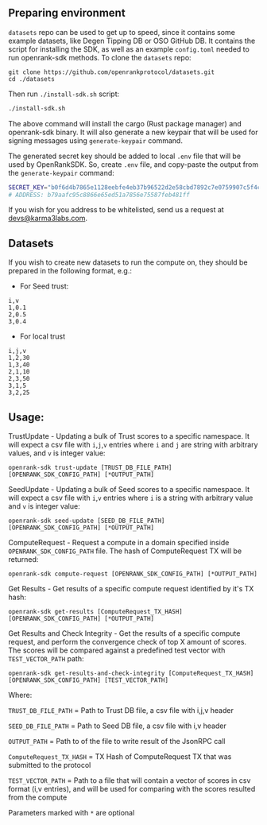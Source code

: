 ## Preparing environment
`datasets` repo can be used to get up to speed, since it contains some example datasets, like Degen Tipping DB or OSO GitHub DB.
It contains the script for installing the SDK, as well as an example `config.toml` needed to run openrank-sdk methods.
To clone the `datasets` repo:
```
git clone https://github.com/openrankprotocol/datasets.git
cd ./datasets
```
Then run `./install-sdk.sh` script:
```bash
./install-sdk.sh
```
The above command will install the cargo (Rust package manager) and openrank-sdk binary.
It will also generate a new keypair that will be used for signing messages using `generate-keypair` command.

The generated secret key should be added to local `.env` file that will be used by OpenRankSDK. So, create `.env` file,
and copy-paste the output from the `generate-keypair` command:
```bash
SECRET_KEY="b0f6d4b7865e1128eebfe4eb37b96522d2e58cbd7892c7e0759907c5f4c6ede4"
# ADDRESS: b79aafc95c8866e65ed51a7856e75587feb481ff
```
If you wish for you address to be whitelisted, send us a request at devs@karma3labs.com.

## Datasets
If you wish to create new datasets to run the compute on, they should be prepared in the following format, e.g.:
- For Seed trust:
```csv
i,v
1,0.1
2,0.5
3,0.4
```
- For local trust
```csv
i,j,v
1,2,30
1,3,40
2,1,10
2,3,50
3,1,5
3,2,25
```

## Usage:
TrustUpdate - Updating a bulk of Trust scores to a specific namespace. It will expect a csv file with `i`,`j`,`v` entries where `i` and `j` are string with arbitrary values, and `v` is integer value:
```
openrank-sdk trust-update [TRUST_DB_FILE_PATH] [OPENRANK_SDK_CONFIG_PATH] [*OUTPUT_PATH]
```

SeedUpdate - Updating a bulk of Seed scores to a specific namespace. It will expect a csv file with `i`,`v` entries where `i` is a string with arbitrary value and `v` is integer value:
```
openrank-sdk seed-update [SEED_DB_FILE_PATH] [OPENRANK_SDK_CONFIG_PATH] [*OUTPUT_PATH]
```

ComputeRequest - Request a compute in a domain specified inside `OPENRANK_SDK_CONFIG_PATH` file. The hash of ComputeRequest TX will be returned:
```
openrank-sdk compute-request [OPENRANK_SDK_CONFIG_PATH] [*OUTPUT_PATH]
```

Get Results - Get results of a specific compute request identified by it's TX hash:
```
openrank-sdk get-results [ComputeRequest_TX_HASH] [OPENRANK_SDK_CONFIG_PATH] [*OUTPUT_PATH]
```

Get Results and Check Integrity - Get the results of a specific compute request, and perform the convergence check of top X amount of scores.
The scores will be compared against a predefined test vector with `TEST_VECTOR_PATH` path:
```
openrank-sdk get-results-and-check-integrity [ComputeRequest_TX_HASH] [OPENRANK_SDK_CONFIG_PATH] [TEST_VECTOR_PATH]
```

Where:

`TRUST_DB_FILE_PATH` = Path to Trust DB file, a csv file with i,j,v header

`SEED_DB_FILE_PATH` = Path to Seed DB file, a csv file with i,v header

`OUTPUT_PATH` = Path to of the file to write result of the JsonRPC call

`ComputeRequest_TX_HASH` = TX Hash of ComputeRequest TX that was submitted to the protocol

`TEST_VECTOR_PATH` = Path to a file that will contain a vector of scores in csv format (i,v entries),
and will be used for comparing with the scores resulted from the compute

Parameters marked with `*` are optional

